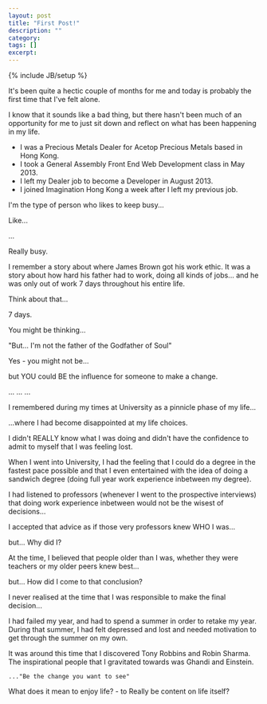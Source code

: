 ```yaml
---
layout: post
title: "First Post!"
description: ""
category: 
tags: []
excerpt: 
---
```

{% include JB/setup %}

It's been quite a hectic couple of months for me and today is probably the first time that I've felt alone.

I know that it sounds like a bad thing, but there hasn't been much of an opportunity for me to just sit down and reflect on what has been happening in my life.

- I was a Precious Metals Dealer for Acetop Precious Metals based in Hong Kong.
- I took a General Assembly Front End Web Development class in May 2013.
- I left my Dealer job to become a Developer in August 2013.
- I joined Imagination Hong Kong a week after I left my previous job.

I'm the type of person who likes to keep busy... 

Like... 

...

Really busy.

I remember a story about where James Brown got his work ethic. It was a story about how hard his father had to work, doing all kinds of jobs... and he was only out of work 7 days throughout his entire life.

Think about that...

7 days.

You might be thinking...

"But... I'm not the father of the Godfather of Soul"

Yes - you might not be... 

but YOU could BE the influence for someone to make a change.

...
...
...

I remembered during my times at University as a pinnicle phase of my life...

...where I had become disappointed at my life choices.

I didn't REALLY know what I was doing and didn't have the confidence to admit to myself that I was feeling lost.

When I went into University, I had the feeling that I could do a degree in the fastest pace possible and that I even entertained with the idea of doing a sandwich degree (doing full year work experience inbetween my degree).

I had listened to professors (whenever I went to the prospective interviews) that doing work experience inbetween would not be the wisest of decisions...

I accepted that advice as if those very professors knew WHO I was...

but... Why did I?

At the time, I believed that people older than I was, whether they were teachers or my older peers knew best...

but... How did I come to that conclusion?

I never realised at the time that I was responsible to make the final decision... 

I had failed my year, and had to spend a summer in order to retake my year. During that summer, I had felt depressed and lost and needed motivation to get through the summer on my own.

It was around this time that I discovered Tony Robbins and Robin Sharma. The inspirational people that I gravitated towards was Ghandi and Einstein. 

    ..."Be the change you want to see"

What does it mean to enjoy life? - to Really be content on life itself?